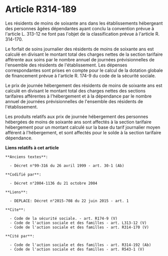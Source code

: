 # Article R314-189

Les résidents de moins de soixante ans dans les établissements hébergeant des personnes âgées dépendantes ayant conclu la
convention prévue à l'article L. 313-12 ne font pas l'objet de la classification prévue à l'article R. 314-170. 

Le forfait de soins journalier des résidents de moins de soixante ans est calculé en divisant le montant total des charges
nettes de la section tarifaire afférente aux soins par le nombre annuel de journées prévisionnelles de l'ensemble des
résidents de l'établissement. Les dépenses correspondantes sont prises en compte pour le calcul de la dotation globale de
financement prévue à l'article R. 174-9 du code de la sécurité sociale. 

Le prix de journée hébergement des résidents de moins de soixante ans est calculé en divisant le montant total des charges
nettes des sections tarifaires afférentes à l'hébergement et à la dépendance par le nombre annuel de journées prévisionnelles
de l'ensemble des résidents de l'établissement. 

Les produits relatifs aux prix de journée hébergement des personnes hébergées de moins de soixante ans sont affectés à la
section tarifaire hébergement pour un montant calculé sur la base du tarif journalier moyen afférent à l'hébergement, et sont
affectés pour le solde à la section tarifaire dépendance.

**Liens relatifs à cet article**

	**Anciens textes**:

	  - Décret n°99-316 du 26 avril 1999 - art. 30-1 (Ab)

	**Codifié par**:

	  - Décret n°2004-1136 du 21 octobre 2004

	**Liens**:

	  - DEPLACE: Décret n°2015-708 du 22 juin 2015 - art. 1

	**Cite**:

	  - Code de la sécurité sociale. - art. R174-9 (V)
	  - Code de l'action sociale et des familles - art. L313-12 (V)
	  - Code de l'action sociale et des familles - art. R314-170 (V)

	**Cité par**:

	  - Code de l'action sociale et des familles - art. R314-192 (Ab)
	  - Code de l'action sociale et des familles - art. R543-1 (V)
